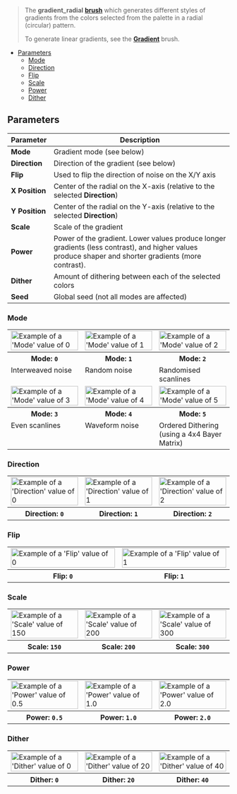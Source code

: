> The **gradient_radial** **[brush](Brush-Shaders)** which generates different styles of gradients from the colors selected from the palette in a radial (circular) pattern.
>
> To generate linear gradients, see the [**Gradient**](Gradient-Brush) brush.

<!-- TOC -->
- [Parameters](#parameters)
  - [Mode](#mode)
  - [Direction](#direction)
  - [Flip](#flip)
  - [Scale](#scale)
  - [Power](#power)
  - [Dither](#dither)

## Parameters

Parameter | Description
--------- | -----------
**Mode**       | Gradient mode (see below)
**Direction**  | Direction of the gradient (see below)
**Flip**       | Used to flip the direction of noise on the X/Y axis
**X Position** | Center of the radial on the X-axis (relative to the selected **Direction**)
**Y Position** | Center of the radial on the Y-axis (relative to the selected **Direction**)
**Scale**      | Scale of the gradient
**Power**      | Power of the gradient. Lower values produce longer gradients (less contrast), and higher values produce shaper and shorter gradients (more contrast).
**Dither**     | Amount of dithering between each of the selected colors
**Seed**       | Global seed (not all modes are affected)

### Mode

<!-- SAMPLE gradient_radial mode 3 -->
<table>
	<tr>
		<td width="33.33%"><img width="100%" src="https://s3.amazonaws.com/misc.lachlanmcdonald.com/magicavoxel-shaders/0.13.0/gradient_radial_mode0.png" alt="Example of a 'Mode' value of 0"></td>
		<td width="33.33%"><img width="100%" src="https://s3.amazonaws.com/misc.lachlanmcdonald.com/magicavoxel-shaders/0.13.0/gradient_radial_mode1.png" alt="Example of a 'Mode' value of 1"></td>
		<td width="33.33%"><img width="100%" src="https://s3.amazonaws.com/misc.lachlanmcdonald.com/magicavoxel-shaders/0.13.0/gradient_radial_mode2.png" alt="Example of a 'Mode' value of 2"></td>
	</tr>
	<tr>
		<th>Mode: <code>0</code></th>
		<th>Mode: <code>1</code></th>
		<th>Mode: <code>2</code></th>
	</tr>
	<tr>
		<td valign="top">Interweaved noise</td>
		<td valign="top">Random noise</td>
		<td valign="top">Randomised scanlines</td>
	</tr>
	<tr>
		<td width="33.33%"><img width="100%" src="https://s3.amazonaws.com/misc.lachlanmcdonald.com/magicavoxel-shaders/0.13.0/gradient_radial_mode3.png" alt="Example of a 'Mode' value of 3"></td>
		<td width="33.33%"><img width="100%" src="https://s3.amazonaws.com/misc.lachlanmcdonald.com/magicavoxel-shaders/0.13.0/gradient_radial_mode4.png" alt="Example of a 'Mode' value of 4"></td>
		<td width="33.33%"><img width="100%" src="https://s3.amazonaws.com/misc.lachlanmcdonald.com/magicavoxel-shaders/0.13.0/gradient_radial_mode5.png" alt="Example of a 'Mode' value of 5"></td>
	</tr>
	<tr>
		<th>Mode: <code>3</code></th>
		<th>Mode: <code>4</code></th>
		<th>Mode: <code>5</code></th>
	</tr>
	<tr>
		<td valign="top">Even scanlines</td>
		<td valign="top">Waveform noise</td>
		<td valign="top">Ordered Dithering (using a 4x4 Bayer Matrix)</td>
	</tr>
</table>
<!-- END -->

### Direction

<!-- SAMPLE gradient_radial direction 3 -->
<table>
	<tr>
		<td width="33.33%"><img width="100%" src="https://s3.amazonaws.com/misc.lachlanmcdonald.com/magicavoxel-shaders/0.13.0/gradient_radial_direction0.png" alt="Example of a 'Direction' value of 0"></td>
		<td width="33.33%"><img width="100%" src="https://s3.amazonaws.com/misc.lachlanmcdonald.com/magicavoxel-shaders/0.13.0/gradient_radial_direction1.png" alt="Example of a 'Direction' value of 1"></td>
		<td width="33.33%"><img width="100%" src="https://s3.amazonaws.com/misc.lachlanmcdonald.com/magicavoxel-shaders/0.13.0/gradient_radial_direction2.png" alt="Example of a 'Direction' value of 2"></td>
	</tr>
	<tr>
		<th>Direction: <code>0</code></th>
		<th>Direction: <code>1</code></th>
		<th>Direction: <code>2</code></th>
	</tr>
</table>
<!-- END -->

### Flip

<!-- SAMPLE gradient_radial flip 2 -->
<table>
	<tr>
		<td width="50%"><img width="100%" src="https://s3.amazonaws.com/misc.lachlanmcdonald.com/magicavoxel-shaders/0.13.0/gradient_radial_flip0.png" alt="Example of a 'Flip' value of 0"></td>
		<td width="50%"><img width="100%" src="https://s3.amazonaws.com/misc.lachlanmcdonald.com/magicavoxel-shaders/0.13.0/gradient_radial_flip1.png" alt="Example of a 'Flip' value of 1"></td>
	</tr>
	<tr>
		<th>Flip: <code>0</code></th>
		<th>Flip: <code>1</code></th>
	</tr>
</table>
<!-- END -->

### Scale

<!-- SAMPLE gradient_radial scale 3 -->
<table>
	<tr>
		<td width="33.33%"><img width="100%" src="https://s3.amazonaws.com/misc.lachlanmcdonald.com/magicavoxel-shaders/0.13.0/gradient_radial_scale150.png" alt="Example of a 'Scale' value of 150"></td>
		<td width="33.33%"><img width="100%" src="https://s3.amazonaws.com/misc.lachlanmcdonald.com/magicavoxel-shaders/0.13.0/gradient_radial_scale200.png" alt="Example of a 'Scale' value of 200"></td>
		<td width="33.33%"><img width="100%" src="https://s3.amazonaws.com/misc.lachlanmcdonald.com/magicavoxel-shaders/0.13.0/gradient_radial_scale300.png" alt="Example of a 'Scale' value of 300"></td>
	</tr>
	<tr>
		<th>Scale: <code>150</code></th>
		<th>Scale: <code>200</code></th>
		<th>Scale: <code>300</code></th>
	</tr>
</table>
<!-- END -->

### Power

<!-- SAMPLE gradient_radial power 3 -->
<table>
	<tr>
		<td width="33.33%"><img width="100%" src="https://s3.amazonaws.com/misc.lachlanmcdonald.com/magicavoxel-shaders/0.13.0/gradient_radial_power050.png" alt="Example of a 'Power' value of 0.5"></td>
		<td width="33.33%"><img width="100%" src="https://s3.amazonaws.com/misc.lachlanmcdonald.com/magicavoxel-shaders/0.13.0/gradient_radial_power100.png" alt="Example of a 'Power' value of 1.0"></td>
		<td width="33.33%"><img width="100%" src="https://s3.amazonaws.com/misc.lachlanmcdonald.com/magicavoxel-shaders/0.13.0/gradient_radial_power200.png" alt="Example of a 'Power' value of 2.0"></td>
	</tr>
	<tr>
		<th>Power: <code>0.5</code></th>
		<th>Power: <code>1.0</code></th>
		<th>Power: <code>2.0</code></th>
	</tr>
</table>
<!-- END -->

### Dither

<!-- SAMPLE gradient_radial dither 3 -->
<table>
	<tr>
		<td width="33.33%"><img width="100%" src="https://s3.amazonaws.com/misc.lachlanmcdonald.com/magicavoxel-shaders/0.13.0/gradient_radial_dither0.png" alt="Example of a 'Dither' value of 0"></td>
		<td width="33.33%"><img width="100%" src="https://s3.amazonaws.com/misc.lachlanmcdonald.com/magicavoxel-shaders/0.13.0/gradient_radial_dither20.png" alt="Example of a 'Dither' value of 20"></td>
		<td width="33.33%"><img width="100%" src="https://s3.amazonaws.com/misc.lachlanmcdonald.com/magicavoxel-shaders/0.13.0/gradient_radial_dither40.png" alt="Example of a 'Dither' value of 40"></td>
	</tr>
	<tr>
		<th>Dither: <code>0</code></th>
		<th>Dither: <code>20</code></th>
		<th>Dither: <code>40</code></th>
	</tr>
</table>
<!-- END -->
